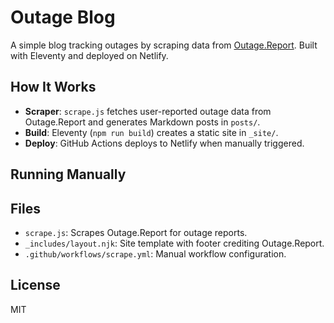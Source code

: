 # Outage Blog

A simple blog tracking outages by scraping data from [Outage.Report](https://outage.report). Built with Eleventy and deployed on Netlify.

## How It Works
- **Scraper**: `scrape.js` fetches user-reported outage data from Outage.Report and generates Markdown posts in `posts/`.
- **Build**: Eleventy (`npm run build`) creates a static site in `_site/`.
- **Deploy**: GitHub Actions deploys to Netlify when manually triggered.

## Running Manually

## Files
- `scrape.js`: Scrapes Outage.Report for outage reports.
- `_includes/layout.njk`: Site template with footer crediting Outage.Report.
- `.github/workflows/scrape.yml`: Manual workflow configuration.

## License
MIT
